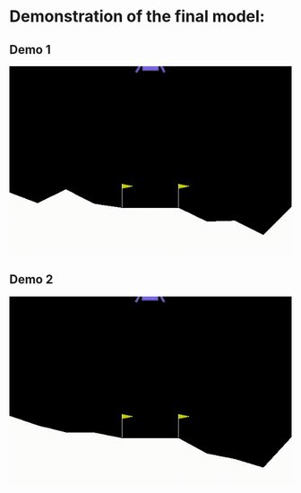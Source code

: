 # Demonstration of the final model:
## Demo 1

![Demonstration1](demo.gif)


## Demo 2
![Demonstration2](demo1.gif)

